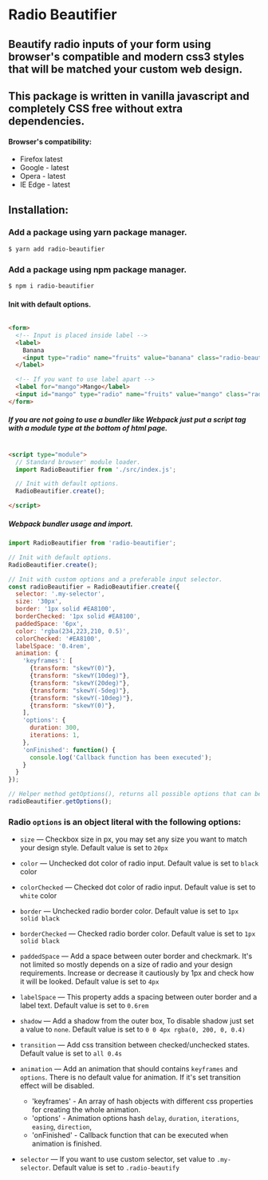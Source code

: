 # Radio Beautifier

## Beautify radio inputs of your form using browser's compatible and modern css3 styles that will be matched your custom web design.

## This package is written in vanilla javascript and completely CSS free without extra dependencies.

#### Browser's compatibility:

- Firefox latest
- Google - latest
- Opera - latest
- IE Edge - latest

## Installation:

### Add a package using yarn package manager.

```bash
$ yarn add radio-beautifier
``` 

### Add a package using npm package manager.

```bash
$ npm i radio-beautifier
```

#### Init with default options.

```html

<form>
  <!-- Input is placed inside label -->
  <label>
    Banana
    <input type="radio" name="fruits" value="banana" class="radio-beautify">
  </label>

  <!-- If you want to use label apart -->
  <label for="mango">Mango</label>
  <input id="mango" type="radio" name="fruits" value="mango" class="radio-beautify">
</form>
```

##### If you are not going to use a bundler like Webpack just put a script tag with a module type at the bottom of html page.

```html

<script type="module">
  // Standard browser' module loader.
  import RadioBeautifier from './src/index.js';

  // Init with default options.
  RadioBeautifier.create();

</script>
```

##### Webpack bundler usage and import.

```js
import RadioBeautifier from 'radio-beautifier';

// Init with default options.
RadioBeautifier.create();

// Init with custom options and a preferable input selector.
const radioBeautifier = RadioBeautifier.create({
  selector: '.my-selector',
  size: '30px',
  border: '1px solid #EA8100',
  borderChecked: '1px solid #EA8100',
  paddedSpace: '6px',
  color: 'rgba(234,223,210, 0.5)',
  colorChecked: '#EA8100',
  labelSpace: '0.4rem',
  animation: {
    'keyframes': [
      {transform: "skewY(0)"},
      {transform: "skewY(10deg)"},
      {transform: "skewY(20deg)"},
      {transform: "skewY(-5deg)"},
      {transform: "skewY(-10deg)"},
      {transform: "skewY(0)"},
    ],
    'options': {
      duration: 300,
      iterations: 1,
    },
    'onFinished': function() {
      console.log('Callback function has been executed');
    }
  }
});

// Helper method getOptions(), returns all possible options that can be modified.
radioBeautifier.getOptions();
```

### Radio `options` is an object literal with the following options:

- `size` — Checkbox size in px, you may set any size you want to match your design style. Default value is set to `20px`

- `color` — Unchecked dot color of radio input. Default value is set to `black` color

- `colorChecked` — Checked dot color of radio input. Default value is set to `white`
  color

- `border` — Unchecked radio border color. Default value is set to `1px solid black`

- `borderChecked` — Checked radio border color. Default value is set to `1px solid black`

- `paddedSpace` — Add a space between outer border and checkmark. It's not limited so mostly depends on a size of
  radio and your design requirements. Increase or decrease it cautiously by 1px and check how it will be looked. Default value is set
  to `4px`

- `labelSpace` — This property adds a spacing between outer border and a label text. Default value is set to `0.6rem`

- `shadow` — Add a shadow from the outer box, To disable shadow just set a value to `none`. Default value
  is set to `0 0 4px rgba(0, 200, 0, 0.4)`

- `transition` — Add css transition between checked/unchecked states. Default value is set to `all 0.4s`

- `animation` — Add an animation that should contains `keyframes` and `options`. There is no default value for animation. If it's set transition effect will be disabled.
  - 'keyframes' - An array of hash objects with different css properties for creating the whole animation.
  - 'options' - Animation options hash `delay`, `duration`, `iterations`, `easing`, `direction`,
  - 'onFinished' - Callback function that can be executed when animation is finished.
- `selector` — If you want to use custom selector, set value to `.my-selector`. Default value is set
  to `.radio-beautify`